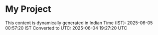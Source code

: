 # My Project

This content is dynamically generated in Indian Time (IST): 2025-06-05 00:57:20 IST
Converted to UTC: 2025-06-04 19:27:20 UTC
